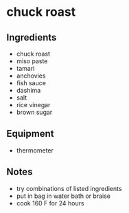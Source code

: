 # chuck roast

## Ingredients

- chuck roast
- miso paste
- tamari
- anchovies
- fish sauce
- dashima
- salt
- rice vinegar
- brown sugar

## Equipment

- thermometer

## Notes

- try combinations of listed ingredients
- put in bag in water bath or braise
- cook 160 F for 24 hours
